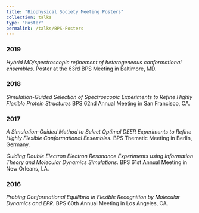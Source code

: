 ```yaml
---
title: "Biophysical Society Meeting Posters"
collection: talks
type: "Poster"
permalink: /talks/BPS-Posters
---
```


### 2019

_Hybrid MD/spectroscopic refinement of heterogeneous conformational ensembles_. Poster at the 63rd BPS Meeting in Baltimore, MD.

### 2018
_Simulation-Guided Selection of Spectroscopic Experiments to Refine Highly Flexible Protein Structures_ BPS 62nd Annual Meeting in San Francisco, CA.

### 2017

_A Simulation-Guided Method to Select Optimal DEER Experiments to Refine Highly Flexible Conformational Ensembles._ BPS Thematic Meeting in Berlin, Germany.

_Guiding Double Electron Electron Resonance Experiments using Information Theory and Molecular Dynamics Simulations._ BPS 61st Annual Meeting in New Orleans, LA.

### 2016

_Probing Conformational Equilibria in Flexible Recognition by Molecular Dynamics and EPR._ BPS 60th Annual Meeting in Los Angeles, CA.